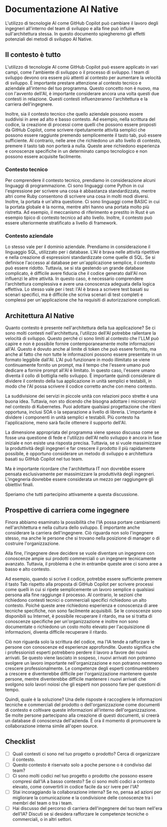 # Documentazione AI Native

L'utilizzo di tecnologie AI come GitHub Copilot può cambiare il lavoro degli ingegneri all'interno del team di sviluppo e alla fine può influire sull'architettura stessa.
In questo documento spiegheremo gli effetti potenziali dei metodi di sviluppo AI Native.

## Il contesto è tutto

L'utilizzo di tecnologie AI come GitHub Copilot può essere applicato in vari campi, come l'ambiente di sviluppo o il processo di sviluppo.
I team di sviluppo devono ora essere più attenti al contesto per aumentare la velocità di sviluppo.
È importante prestare attenzione al contesto tecnico e aziendale all'interno del tuo programma.
Questo concetto non è nuovo, ma con l'avvento dell'AI, è importante considerare ancora una volta questi due contesti in relazione.
Questi contesti influenzeranno l'architettura e la carriera dell'ingegnere.

Inoltre, sia il contesto tecnico che quello aziendale possono essere suddivisi in aree ad alto e basso contesto.
Ad esempio, nella scrittura del codice, la creazione di processi come quelli che possono essere proposti da GitHub Copilot, come scrivere ripetutamente attività semplici che possono essere raggiunte premendo semplicemente il tasto tab, può essere sufficiente.
Al contrario, nelle aree che richiedono un alto livello di contesto, premere il tasto tab non porterà a nulla.
Queste aree richiedono esperienza e conoscenze specifiche in un determinato campo tecnologico e non possono essere acquisite facilmente.

### Contesto tecnico

Per comprendere il contesto tecnico, prendiamo in considerazione alcuni linguaggi di programmazione.
Ci sono linguaggi come Python in cui l'espressione per scrivere una cosa è abbastanza standardizzata, mentre altri come Ruby consentono di scrivere una cosa in molti modi diversi.
Inoltre, la portata è un'altra questione.
Ci sono linguaggi come BASIC in cui la portata globale è la norma, mentre altri hanno una portata molto più ristretta.
Ad esempio, il meccanismo di riferimento e prestito in Rust è un esempio tipico di contesto tecnico ad alto livello.
Inoltre, il contesto può essere ulteriormente stratificato a livello di framework.

### Contesto aziendale

Lo stesso vale per il dominio aziendale.
Prendiamo in considerazione il linguaggio SQL, utilizzato per i database.
L'AI è brava nelle attività ripetitive e nella creazione di espressioni standardizzate come quelle di SQL.
Se si definisce l'accesso al database per un'applicazione semplice, il contesto può essere ridotto.
Tuttavia, se si sta gestendo un grande database complicato, è difficile avere fiducia che il codice generato dall'AI non influenzi le altre attività.
In questo caso, è necessario comprendere l'architettura complessiva e avere una conoscenza adeguata della logica effettiva.
Lo stesso vale per i test: l'AI è brava a scrivere test basati su scenari specifici, ma è difficile che scriva scenari di test completi e complessi per un'applicazione che ha requisiti di autorizzazione complicati.

## Architettura AI Native

Quanto contesto è presente nell'architettura della tua applicazione?
Se ci sono molti contesti nell'architettura, l'utilizzo dell'AI potrebbe rallentare la velocità di sviluppo.
Questo perché ci sono limiti al contesto che l'LLM può capire e non è possibile fornire contemporaneamente molte informazioni all'AI.
Questo è dovuto anche al limite di token che può essere fornito, ma anche al fatto che non tutte le informazioni possono essere presentate in un formato leggibile dall'AI.
L'AI può funzionare in modo illimitato se viene continuamente fornito un prompt, ma il tempo che l'essere umano può dedicare a fornire prompt all'AI è limitato.
In questo caso, l'essere umano diventa il collo di bottiglia nello sviluppo.
È importante quindi considerare di dividere il contesto della tua applicazione in unità semplici e testabili, in modo che l'AI possa scrivere il codice corretto anche con meno contesto.

La suddivisione dei servizi in piccole unità con relazioni poco strette è una buona idea.
Tuttavia, non sto dicendo che bisogna adottare i microservizi nel contesto di Kubernetes.
Puoi adottare qualsiasi progettazione che ritieni opportuna, inclusi SOA o la separazione a livello di libreria.
L'importante è dividere i componenti in unità semplici e testabili.
Più contesto ha l'applicazione, meno sarà facile ottenere il supporto dell'AI.

La dimensione appropriata del programma viene spesso discussa come se fosse una questione di fede e l'utilizzo dell'AI nello sviluppo è ancora in fase iniziale e non esiste una risposta precisa.
Tuttavia, se si vuole massimizzare la produttività degli ingegneri e far crescere il prodotto il più rapidamente possibile, è opportuno considerare un metodo di sviluppo e architettura basati su GitHub Copilot nel tuo team.

Ma è importante ricordare che l'architettura IT non dovrebbe essere pensata esclusivamente per massimizzare la produttività degli ingegneri.
L'ingegneria dovrebbe essere considerata un mezzo per raggiungere gli obiettivi finali.

Speriamo che tutti partecipino attivamente a questa discussione.

## Prospettive di carriera come ingegnere

Finora abbiamo esaminato la possibilità che l'IA possa portare cambiamenti nell'architettura e nella cultura dello sviluppo. È importante anche considerare la carriera dell'ingegnere. Ciò riguarda non solo l'ingegnere stesso, ma anche le persone che si trovano nella posizione di manager o di costruire l'organizzazione.

Alla fine, l'ingegnere deve decidere se vuole diventare un ingegnere con conoscenze ampie sui prodotti commerciali o un ingegnere tecnicamente avanzato. Tuttavia, il problema è che in entrambe queste aree ci sono aree a basso e alto contesto.

Ad esempio, quando si scrive il codice, potrebbe essere sufficiente premere il tasto Tab rispetto alla proposta di GitHub Copilot per scrivere processi come quelli in cui si ripete semplicemente un lavoro semplice o qualsiasi persona alla fine raggiunge il processo. Al contrario, le sezioni che richiedono contesti tecnici o commerciali specifici richiedono un alto contesto. Poiché queste aree richiedono esperienza e conoscenza di aree tecniche specifiche, non sono facilmente acquisibili. Se le conoscenze sono disponibili su Internet, è possibile recuperare il ritardo, ma se si tratta di conoscenze specifiche per un'organizzazione e inoltre non sono documentate o richiedono un costo molto elevato per l'acquisizione di informazioni, diventa difficile recuperare il ritardo.

Ciò non riguarda solo la scrittura del codice, ma l'IA tende a rafforzare le persone con conoscenze ed esperienze approfondite. Questo significa che i professionisti esperti potrebbero perdere il lavoro a favore dei nuovi arrivati. Se questo viene lasciato in sospeso, i nuovi arrivati ​​non potranno svolgere un lavoro importante nell'organizzazione e non potranno nemmeno crescere professionalmente. Le competenze degli esperti continuerebbero a crescere e diventerebbe difficile per l'organizzazione mantenere queste persone, mentre diventerebbe difficile mantenere i nuovi arrivati ​​che svolgono solo lavori noiosi che gli esperti non possono fare per questioni di tempo.

Quindi, quale è la soluzione? Una delle risposte è raccogliere le informazioni tecniche e commerciali del prodotto o dell'organizzazione come documenti di contesto e coltivare queste informazioni all'interno dell'organizzazione. Se molte persone partecipano alla creazione di questi documenti, si creerà un database di conoscenza dell'azienda. È ora il momento di promuovere la collaborazione interna simile all'open source.

## Checklist

- [ ] Quali contesti ci sono nel tuo progetto o prodotto? Cerca di organizzare il contesto.
- [ ] Questo contesto è riservato solo a poche persone o è condiviso dal team?
- [ ] Ci sono molti codici nel tuo progetto o prodotto che possono essere compresi dall'IA a basso contesto? Se ci sono molti codici a contesto elevato, come convertirli in codice facile da scr ivere per l'IA?
- [ ] Stai incoraggiando la collaborazione interna? Se no, pensa ad azioni per migliorare la comunicazione e la condivisione delle conoscenze tra i membri del team o tra i team.
- [ ] Hai discusso del percorso di carriera dell'ingegnere del tuo team nell'era dell'IA? Discuti se si desidera rafforzare le competenze tecniche o commerciali, o in altri settori.
